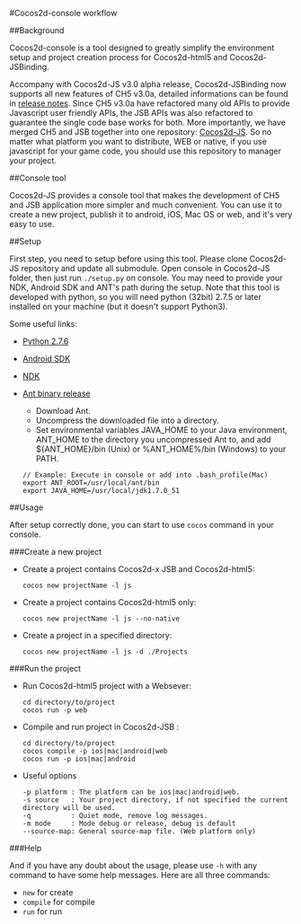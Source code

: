 #Cocos2d-console workflow

##Background

Cocos2d-console is a tool designed to greatly simplify the environment setup and project creation process for Cocos2d-html5 and Cocos2d-JSBinding.

Accompany with Cocos2d-JS v3.0 alpha release, Cocos2d-JSBinding now supports all new features of CH5 v3.0a, detailed informations can be found in [release notes](http://www.cocos2d-x.org/docs/manual/framework/html5/release-notes/v3.0a/release-note/en). Since CH5 v3.0a have refactored many old APIs to provide Javascript user friendly APIs, the JSB APIs was also refactored to guarantee the single code base works for both. More importantly, we have merged CH5 and JSB together into one repository: [Cocos2d-JS](https://github.com/cocos2d/cocos2d-js). So no matter what platform you want to distribute, WEB or native, if you use javascript for your game code, you should use this repository to manager your project.

##Console tool

Cocos2d-JS provides a console tool that makes the development of CH5 and JSB application more simpler and much convenient. You can use it to create a new project, publish it to android, iOS, Mac OS or web, and it's very easy to use.

##Setup

First step, you need to setup before using this tool. Please clone Cocos2d-JS repository and update all submodule. Open console in Cocos2d-JS folder, then just run `./setup.py` on console. You may need to provide your NDK, Android SDK and ANT's path during the setup. Note that this tool is developed with python, so you will need python (32bit) 2.7.5 or later installed on your machine (but it doesn't support Python3).

Some useful links:

* [Python 2.7.6](https://www.python.org/download/releases/2.7.6/)
* [Android SDK](https://developer.android.com/sdk/index.html?hl=sk)
* [NDK](https://developer.android.com/tools/sdk/ndk/index.html)
* [Ant binary release](http://ant.apache.org/)
    - Download Ant.
    - Uncompress the downloaded file into a directory.
    - Set environmental variables JAVA_HOME to your Java environment, ANT_HOME to the directory you uncompressed Ant to, and add ${ANT_HOME}/bin (Unix) or %ANT_HOME%/bin (Windows) to your PATH.
    
    ```
    // Example: Execute in console or add into .bash_profile(Mac)
    export ANT_ROOT=/usr/local/ant/bin
    export JAVA_HOME=/usr/local/jdk1.7.0_51
    ```

##Usage

After setup correctly done, you can start to use `cocos` command in your console.

###Create a new project

* Create a project contains Cocos2d-x JSB and Cocos2d-html5:

	```
	cocos new projectName -l js
	```

* Create a project contains Cocos2d-html5 only:

	```
	cocos new projectName -l js --no-native
	```

* Create a project in a specified directory:

	```
	cocos new projectName -l js -d ./Projects
	```

###Run the project

* Run Cocos2d-html5 project with a Websever:

	```
	cd directory/to/project
	cocos run -p web
	```

* Compile and run project in Cocos2d-JSB :

	```
	cd directory/to/project
	cocos compile -p ios|mac|android|web
	cocos run -p ios|mac|android
	```

* Useful options

	```
	-p platform : The platform can be ios|mac|android|web.
	-s source   : Your project directory, if not specified the current directory will be used.
	-q          : Quiet mode, remove log messages.
	-m mode     : Mode debug or release, debug is default
	--source-map: General source-map file. (Web platform only)
	```

###Help

And if you have any doubt about the usage, please use `-h` with any command to have some help messages. Here are all three commands:

* `new` for create
* `compile` for compile
* `run` for run
